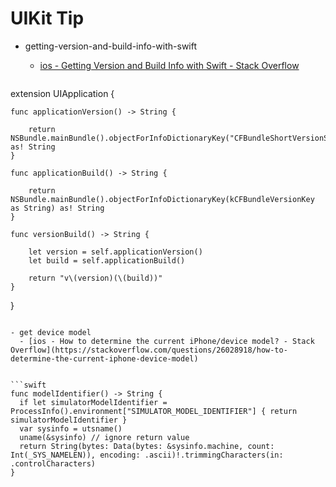 # UIKit Tip

- getting-version-and-build-info-with-swift
	- [ios - Getting Version and Build Info with Swift - Stack Overflow](https://stackoverflow.com/questions/24501288/getting-version-and-build-info-with-swift)


	
	```swift

extension UIApplication {

    func applicationVersion() -> String {

        return NSBundle.mainBundle().objectForInfoDictionaryKey("CFBundleShortVersionString") as! String
    }

    func applicationBuild() -> String {

        return NSBundle.mainBundle().objectForInfoDictionaryKey(kCFBundleVersionKey as String) as! String
    }

    func versionBuild() -> String {

        let version = self.applicationVersion()
        let build = self.applicationBuild()

        return "v\(version)(\(build))"
    }
}
  ```
  
  - get device model
	- [ios - How to determine the current iPhone/device model? - Stack Overflow](https://stackoverflow.com/questions/26028918/how-to-determine-the-current-iphone-device-model)


```swift
func modelIdentifier() -> String {
    if let simulatorModelIdentifier = ProcessInfo().environment["SIMULATOR_MODEL_IDENTIFIER"] { return simulatorModelIdentifier }
    var sysinfo = utsname()
    uname(&sysinfo) // ignore return value
    return String(bytes: Data(bytes: &sysinfo.machine, count: Int(_SYS_NAMELEN)), encoding: .ascii)!.trimmingCharacters(in: .controlCharacters)
}
```

